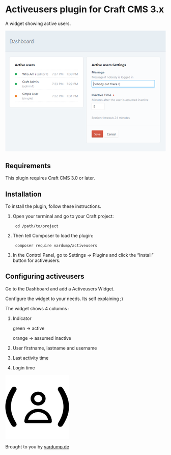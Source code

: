 # Activeusers plugin for Craft CMS 3.x

A widget showing active users.

![Screenshot](resources/img/widget-screenshot.png)

## Requirements

This plugin requires Craft CMS 3.0 or later.

## Installation

To install the plugin, follow these instructions.

1. Open your terminal and go to your Craft project:

        cd /path/to/project

2. Then tell Composer to load the plugin:

        composer require vardump/activeusers

3. In the Control Panel, go to Settings → Plugins and click the “Install” button for activeusers.

## Configuring activeusers

Go to the Dashboard and add a Activeusers Widget. 

Configure the widget to your needs. Its self explaining ;) 

The widget shows 4 columns : 

1. Indicator 
   
   green -> active
   
   orange -> assumed inactive

2. User firstname, lastname and username
3. Last activity time
4. Login time   


![Screenshot](resources/img/plugin-logo.png)

Brought to you by [vardump.de](https://vardump.de)
